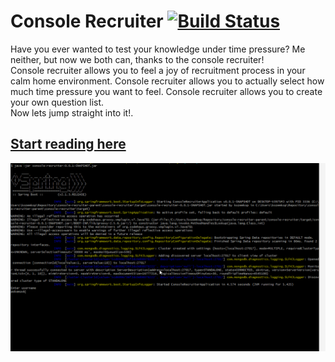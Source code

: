 # Console Recruiter  [![Build Status](https://dev.azure.com/pokemzok/pokemzok/_apis/build/status/pokemzok.console-recruiter?branchName=master)](https://dev.azure.com/pokemzok/pokemzok/_build/latest?definitionId=7&branchName=master)
Have you ever wanted to test your knowledge under time pressure? Me neither, but now we both can, thanks to the console recruiter!  
Console recruiter allows you to feel a joy of recruitment process in your calm home environment. 
Console recruiter allows you to actually select how much time pressure you want to feel. 
Console recruiter allows you to create your own question list.  
<bold>Now lets jump straight into it!</bold>.

## [Start reading here](/app)

<p align="center">
    <img alt="recruitment" src="https://raw.githubusercontent.com/pokemzok/console-recruiter/master/app/images/recruitment.gif" />
</p>  
